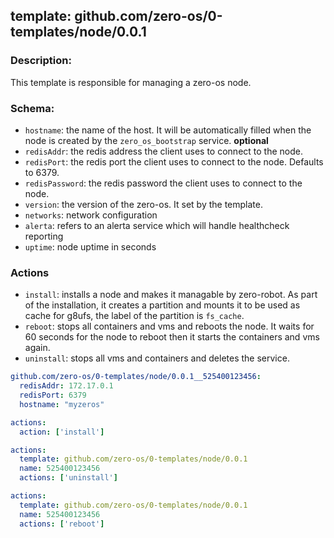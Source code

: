 ## template: github.com/zero-os/0-templates/node/0.0.1

### Description:
This template is responsible for managing a zero-os node.

### Schema:

- `hostname`: the name of the host. It will be automatically filled when the node is created by the `zero_os_bootstrap` service. **optional**
- `redisAddr`: the redis address the client uses to connect to the node.
- `redisPort`: the redis port the client uses to connect to the node. Defaults to 6379.
- `redisPassword`: the redis password the client uses to connect to the node.
- `version`: the version of the zero-os. It set by the template.
- `networks`: network configuration
- `alerta`: refers to an alerta service which will handle healthcheck reporting
- `uptime`: node uptime in seconds


### Actions
- `install`: installs a node and makes it managable by zero-robot. As part of the installation, it creates a partition and mounts it to be used as cache for g8ufs, the label of the partition is `fs_cache`.
- `reboot`: stops all containers and vms and reboots the node. 
It waits for 60 seconds for the node to reboot then it starts the containers and vms again.
- `uninstall`: stops all vms and containers and deletes the service.


```yaml
github.com/zero-os/0-templates/node/0.0.1__525400123456:
  redisAddr: 172.17.0.1
  redisPort: 6379
  hostname: "myzeros"

actions:
  action: ['install']
```


```yaml
actions:
  template: github.com/zero-os/0-templates/node/0.0.1
  name: 525400123456
  actions: ['uninstall']
```

```yaml
actions:
  template: github.com/zero-os/0-templates/node/0.0.1
  name: 525400123456
  actions: ['reboot']
```
